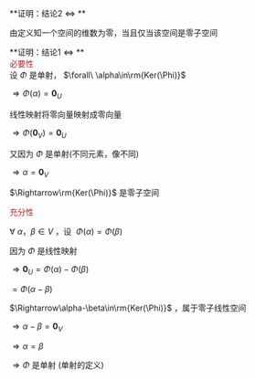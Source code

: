 **证明：结论2 $\Leftrightarrow$ **  
  
由定义知一个空间的维数为零，当且仅当该空间是零子空间  
  
**证明：结论1 $\Leftrightarrow$ **  
<font color=brown>必要性</font>  
设 $\Phi$ 是单射， $\forall\ \alpha\in\rm{Ker(\Phi)}$  
  
 $\Rightarrow\Phi(\alpha)=\mathbf0_U$  
  
线性映射将零向量映射成零向量  
  
 $\Rightarrow\Phi(\mathbf0_V)=\mathbf0_U$  
  
又因为 $\Phi$ 是单射(不同元素，像不同)  
  
 $\Rightarrow\alpha=\mathbf0_V$  
  
 $\Rightarrow\rm{Ker(\Phi)}$ 是零子空间  
  
<font color=brown>充分性</font>  
  
 $\forall\ \alpha，\beta\in V$ ，设 $\  
\Phi(\alpha)=\Phi(\beta)$  
  
  
因为 $\Phi$ 是线性映射  
  
 $\Rightarrow\mathbf0_U  
=\Phi(\alpha)-\Phi(\beta)$  
  
 $=\Phi(\alpha-\beta)$  
  
 $\Rightarrow\alpha-\beta\in\rm{Ker(\Phi)}$ ，属于零子线性空间  
  
 $\Rightarrow\alpha-\beta=\mathbf0_V$  
  
 $\Rightarrow\alpha=\beta$  
  
 $\Rightarrow\Phi$ 是单射 (单射的定义)  
